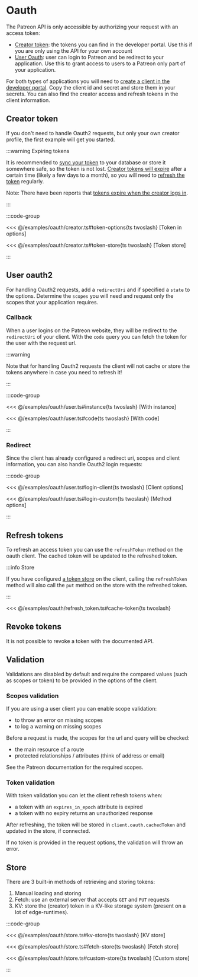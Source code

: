 # Oauth

The Patreon API is only accessible by authorizing your request with an access token:

- [Creator token](#creator-token): the tokens you can find in the developer portal. Use this if you are only using the API for your own account
- [User Oauth](#user-oauth2): user can login to Patreon and be redirect to your application. Use this to grant access to users to a Patreon only part of your application.

For both types of applications you will need to [create a client in the developer portal](https://www.patreon.com/portal/registration/register-clients). Copy the client id and secret and store them in your secrets. You can also find the creator access and refresh tokens in the client information.

## Creator token

If you don't need to handle Oauth2 requests, but only your own creator profile, the first example will get you started.

:::warning Expiring tokens

It is recommended to [sync your token](#store) to your database or store it somewhere safe, so the token is not lost.
[Creator tokens will expire](https://www.patreondevelopers.com/t/non-expiring-creators-access-token/213/25) after a certain time (likely a few days to a month), so you will need to [refresh the token](#refresh-tokens) regularly.

Note: There have been reports that [tokens expire when the creator logs in](https://www.patreondevelopers.com/t/creators-access-token-refreshes-everytime-creator-logs-in/6917/6).

:::

:::code-group

<<< @/examples/oauth/creator.ts#token-options{ts twoslash} [Token in options]

<<< @/examples/oauth/creator.ts#token-store{ts twoslash} [Token store]

:::

## User oauth2

For handling Oauth2 requests, add a `redirectUri` and if specified a `state` to the options.
Determine the `scopes` you will need and request only the scopes that your application requires.

### Callback

When a user logins on the Patreon website, they will be redirect to the `redirectUri` of your client. With the `code` query you can fetch the token for the user with the request url.

:::warning

Note that for handling Oauth2 requests the client will not cache or store the tokens anywhere in case you need to refresh it!

:::

:::code-group

<<< @/examples/oauth/user.ts#instance{ts twoslash} [With instance]

<<< @/examples/oauth/user.ts#code{ts twoslash} [With code]

:::

### Redirect

Since the client has already configured a redirect uri, scopes and client information, you can also handle Oauth2 login requests:

:::code-group

<<< @/examples/oauth/user.ts#login-client{ts twoslash} [Client options]

<<< @/examples/oauth/user.ts#login-custom{ts twoslash} [Method options]

:::

## Refresh tokens

To refresh an access token you can use the `refreshToken` method on the oauth client.
The cached token will be updated to the refreshed token.

:::info Store

If you have configured [a token store](#store) on the client, calling the `refreshToken` method will also call the `put` method on the store with the refreshed token.

:::

<<< @/examples/oauth/refresh_token.ts#cache-token{ts twoslash}


## Revoke tokens

It is not possible to revoke a token with the documented API.

## Validation

Validations are disabled by default and require the compared values (such as scopes or token) to be provided in the options of the client.

### Scopes validation

If you are using a user client you can enable scope validation:

- to throw an error on missing scopes
- to log a warning on missing scopes

Before a request is made, the scopes for the url and query will be checked:

- the main resource of a route
- protected relationships / attributes (think of address or email)

See the Patreon documentation for the required scopes.

### Token validation

With token validation you can let the client refresh tokens when:

- a token with an `expires_in_epoch` attribute is expired
- a token with no expiry returns an unauthorized response

After refreshing, the token will be stored in `client.oauth.cachedToken` and updated in the store, if connected.

If no token is provided in the request options, the validation will throw an error.

## Store

There are 3 built-in methods of retrieving and storing tokens:

1. Manual loading and storing
2. Fetch: use an external server that accepts `GET` and `PUT` requests
3. KV: store the (creator) token in a KV-like storage system (present on a lot of edge-runtimes).

:::code-group

<<< @/examples/oauth/store.ts#kv-store{ts twoslash} [KV store]

<<< @/examples/oauth/store.ts#fetch-store{ts twoslash} [Fetch store]

<<< @/examples/oauth/store.ts#custom-store{ts twoslash} [Custom store]

:::

